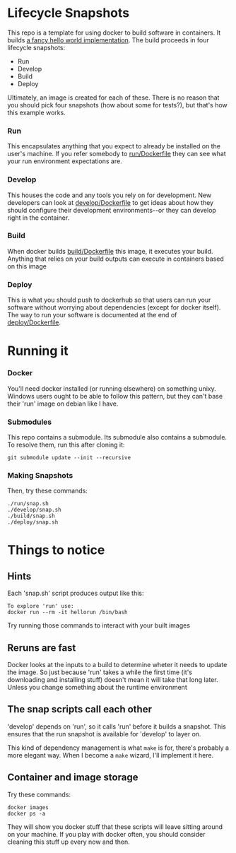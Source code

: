 # Lifecycle Snapshots

This repo is a template for using docker to build software in containers.  It builds [a fancy hello world implementation](https://github.com/MatrixManAtYrService/hello-cpp-linwin).  The build proceeds in four lifecycle snapshots:
- Run
- Develop
- Build
- Deploy

Ultimately, an image is created for each of these.  There is no reason that you should pick four snapshots (how about some for tests?), but that's how this example works.

### Run
This encapsulates anything that you expect to already be installed on the user's machine.  If you refer somebody to [run/Dockerfile](run/Dockerfile) they can see what your run environment expectations are.

### Develop 
This houses the code and any tools you rely on for development.  New developers can look at [develop/Dockerfile](develop/Dockerfile) to get ideas about how they should configure their development environments--or they can develop right in the container.

### Build
When docker builds [build/Dockerfile](build/Dockerfile) this image, it executes your build.  Anything that relies on your build outputs can execute in containers based on this image

### Deploy
This is what you should push to dockerhub so that users can run your software without worrying about dependencies (except for docker itself).  The way to run your software is documented at the end of [deploy/Dockerfile](deploy/Dockerfile).

# Running it

### Docker

You'll need docker installed (or running elsewhere) on something unixy.  Windows users ought to be able to follow this pattern, but they can't base their 'run' image on debian like I have.

### Submodules

This repo contains a submodule.  Its submodule also contains a submodule.  To resolve them, run this after cloning it:

    git submodule update --init --recursive

### Making Snapshots

Then, try these commands:

    ./run/snap.sh
    ./develop/snap.sh
    ./build/snap.sh
    ./deploy/snap.sh

# Things to notice

## Hints
Each 'snap.sh' script produces output like this:

    To explore 'run' use:
    docker run --rm -it hellorun /bin/bash

Try running those commands to interact with your built images

## Reruns are fast

Docker looks at the inputs to a build to determine wheter it needs to update the image.  So just because 'run' takes a while the first time (it's downloading and installing stuff) doesn't mean it will take that long later.  Unless you change something about the runtime environment

## The snap scripts call each other

'develop' depends on 'run', so it calls 'run' before it builds a snapshot.  This ensures that the run snapshot is available for 'develop' to layer on.

This kind of dependency management is what `make` is for, there's probably a more elegant way.  When I become a `make` wizard, I'll implement it here.

## Container and image storage
Try these commands:

    docker images
    docker ps -a

They will show you docker stuff that these scripts will leave sitting around on your machine.  If you play with docker often, you should consider cleaning this stuff up every now and then.




